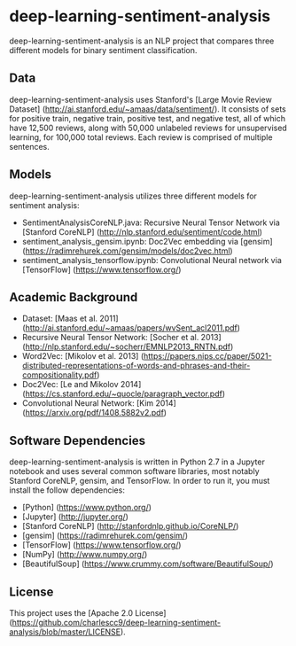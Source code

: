# deep-learning-sentiment-analysis
deep-learning-sentiment-analysis is an NLP project that compares three different models for binary sentiment classification. 

## Data
deep-learning-sentiment-analysis uses Stanford's [Large Movie Review Dataset] (http://ai.stanford.edu/~amaas/data/sentiment/). It consists of sets for positive train, negative train, positive test, and negative test, all of which have 12,500 reviews, along with 50,000 unlabeled reviews for unsupervised learning, for 100,000 total reviews. Each review is comprised of multiple sentences.

## Models
deep-learning-sentiment-analysis utilizes three different models for sentiment analysis:
* SentimentAnalysisCoreNLP.java: Recursive Neural Tensor Network via [Stanford CoreNLP] (http://nlp.stanford.edu/sentiment/code.html)
* sentiment_analysis_gensim.ipynb: Doc2Vec embedding via [gensim] (https://radimrehurek.com/gensim/models/doc2vec.html)
* sentiment_analysis_tensorflow.ipynb: Convolutional Neural network via [TensorFlow] (https://www.tensorflow.org/)

## Academic Background
* Dataset: [Maas et al. 2011] (http://ai.stanford.edu/~amaas/papers/wvSent_acl2011.pdf)
* Recursive Neural Tensor Network: [Socher et al. 2013] (http://nlp.stanford.edu/~socherr/EMNLP2013_RNTN.pdf)
* Word2Vec: [Mikolov et al. 2013] (https://papers.nips.cc/paper/5021-distributed-representations-of-words-and-phrases-and-their-compositionality.pdf)
* Doc2Vec: [Le and Mikolov 2014] (https://cs.stanford.edu/~quocle/paragraph_vector.pdf)
* Convolutional Neural Network: [Kim 2014] (https://arxiv.org/pdf/1408.5882v2.pdf)

## Software Dependencies
deep-learning-sentiment-analysis is written in Python 2.7 in a Jupyter notebook and uses several common software libraries, most notably Stanford CoreNLP, gensim, and TensorFlow. In order to run it, you  must install the follow dependencies:
* [Python] (https://www.python.org/)
* [Jupyter] (http://jupyter.org/)
* [Stanford CoreNLP] (http://stanfordnlp.github.io/CoreNLP/)
* [gensim] (https://radimrehurek.com/gensim/)
* [TensorFlow] (https://www.tensorflow.org/)
* [NumPy] (http://www.numpy.org/)
* [BeautifulSoup] (https://www.crummy.com/software/BeautifulSoup/)

## License
This project uses the [Apache 2.0 License] (https://github.com/charlescc9/deep-learning-sentiment-analysis/blob/master/LICENSE).
